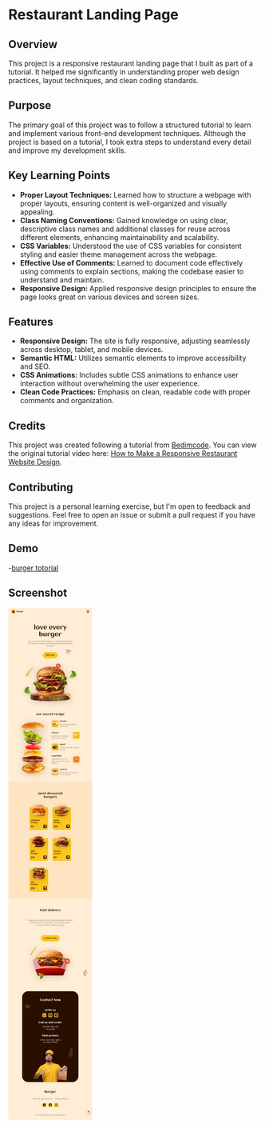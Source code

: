 # Restaurant Landing Page

## Overview

This project is a responsive restaurant landing page that I built as part of a tutorial. It helped me significantly in understanding proper web design practices, layout techniques, and clean coding standards.

## Purpose

The primary goal of this project was to follow a structured tutorial to learn and implement various front-end development techniques. Although the project is based on a tutorial, I took extra steps to understand every detail and improve my development skills.

## Key Learning Points

- **Proper Layout Techniques:** Learned how to structure a webpage with proper layouts, ensuring content is well-organized and visually appealing.
- **Class Naming Conventions:** Gained knowledge on using clear, descriptive class names and additional classes for reuse across different elements, enhancing maintainability and scalability.
- **CSS Variables:** Understood the use of CSS variables for consistent styling and easier theme management across the webpage.
- **Effective Use of Comments:** Learned to document code effectively using comments to explain sections, making the codebase easier to understand and maintain.
- **Responsive Design:** Applied responsive design principles to ensure the page looks great on various devices and screen sizes.

## Features

- **Responsive Design:** The site is fully responsive, adjusting seamlessly across desktop, tablet, and mobile devices.
- **Semantic HTML:** Utilizes semantic elements to improve accessibility and SEO.
- **CSS Animations:** Includes subtle CSS animations to enhance user interaction without overwhelming the user experience.
- **Clean Code Practices:** Emphasis on clean, readable code with proper comments and organization.



## Credits

This project was created following a tutorial from [Bedimcode](https://www.youtube.com/@Bedimcode). You can view the original tutorial video here: [How to Make a Responsive Restaurant Website Design](https://youtu.be/PA-V-GxYa9w?si=cp5vea_tKG4I4FKK).


## Contributing

This project is a personal learning exercise, but I'm open to feedback and suggestions. Feel free to open an issue or submit a pull request if you have any ideas for improvement.


## Demo 

-[burger totorial](https://first-try1.netlify.app/)

## Screenshot

![](./1.jpg)
